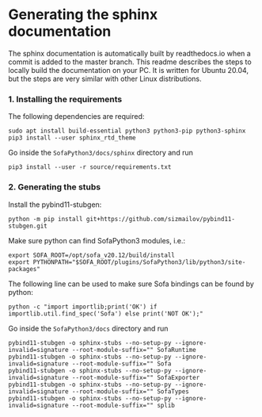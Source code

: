 # Generating the sphinx documentation

The sphinx documentation is automatically built by readthedocs.io when a commit is
added to the master branch. This readme describes the steps to locally build the
documentation on your PC. It is written for Ubuntu 20.04, but the steps are very
similar with other Linux distributions.

### 1. Installing the requirements
The following dependencies are required:

```shell
sudo apt install build-essential python3 python3-pip python3-sphinx
pip3 install --user sphinx_rtd_theme
```

Go inside the `SofaPython3/docs/sphinx` directory and run

```shell
pip3 install --user -r source/requirements.txt
```

### 2. Generating the stubs
Install the pybind11-stubgen:
```shell
python -m pip install git+https://github.com/sizmailov/pybind11-stubgen.git
```

Make sure python can find SofaPython3 modules, i.e.:
```shell
export SOFA_ROOT=/opt/sofa_v20.12/build/install
export PYTHONPATH="$SOFA_ROOT/plugins/SofaPython3/lib/python3/site-packages"
```

The following line can be used to make sure Sofa bindings can be found by python:
```shell
python -c "import importlib;print('OK') if importlib.util.find_spec('Sofa') else print('NOT OK');"
```

Go inside the `SofaPython3/docs` directory and run
```shell
pybind11-stubgen -o sphinx-stubs --no-setup-py --ignore-invalid=signature --root-module-suffix="" SofaRuntime
pybind11-stubgen -o sphinx-stubs --no-setup-py --ignore-invalid=signature --root-module-suffix="" Sofa
pybind11-stubgen -o sphinx-stubs --no-setup-py --ignore-invalid=signature --root-module-suffix="" SofaExporter
pybind11-stubgen -o sphinx-stubs --no-setup-py --ignore-invalid=signature --root-module-suffix="" SofaTypes
pybind11-stubgen -o sphinx-stubs --no-setup-py --ignore-invalid=signature --root-module-suffix="" splib
```
